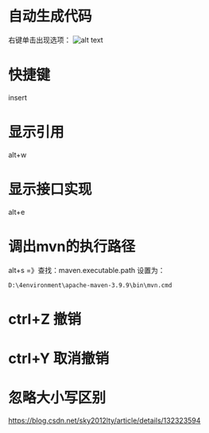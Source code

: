 # 自动生成代码
右键单击出现选项：
![alt text](img/自动生成代码.png)

# 快捷键
insert

# 显示引用
alt+w

# 显示接口实现
alt+e

# 调出mvn的执行路径
alt+s =》查找：maven.executable.path
设置为：
```shell
D:\4environment\apache-maven-3.9.9\bin\mvn.cmd
```

# ctrl+Z 撤销

# ctrl+Y 取消撤销

# 忽略大小写区别
https://blog.csdn.net/sky2012lty/article/details/132323594

